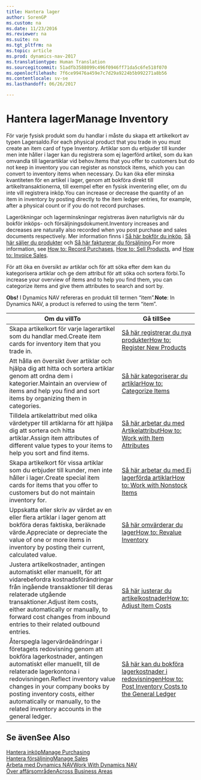 ```yaml
---
title: Hantera lager
author: SorenGP
ms.custom: na
ms.date: 11/23/2016
ms.reviewer: na
ms.suite: na
ms.tgt_pltfrm: na
ms.topic: article
ms.prod: dynamics-nav-2017
ms.translationtype: Human Translation
ms.sourcegitcommit: 51adfb3588099c496f0946ff71da5c6fe518f070
ms.openlocfilehash: 7f6ce99476a459e7c7d29a9224b5b992271a8b56
ms.contentlocale: sv-se
ms.lasthandoff: 06/26/2017

---
```


# <a name="manage-inventory"></a><span data-ttu-id="ff966-102">Hantera lager</span><span class="sxs-lookup"><span data-stu-id="ff966-102">Manage Inventory</span></span>
<span data-ttu-id="ff966-103">För varje fysisk produkt som du handlar i måste du skapa ett artikelkort av typen Lagersaldo.</span><span class="sxs-lookup"><span data-stu-id="ff966-103">For each physical product that you trade in you must create an item card of type Inventory.</span></span> <span data-ttu-id="ff966-104">Artiklar som du erbjuder till kunder men inte håller i lager kan du registrera som ej lagerförd artikel, som du kan omvandla till lagerartiklar vid behov.</span><span class="sxs-lookup"><span data-stu-id="ff966-104">Items that you offer to customers but do not keep in inventory you can register as nonstock items, which you can convert to inventory items when necessary.</span></span> <span data-ttu-id="ff966-105">Du kan öka eller minska kvantiteten för en artikel i lager, genom att bokföra direkt till artikeltransaktionerna, till exempel efter en fysisk inventering eller, om du inte vill registrera inköp.</span><span class="sxs-lookup"><span data-stu-id="ff966-105">You can increase or decrease the quantity of an item in inventory by posting directly to the item ledger entries, for example, after a physical count or if you do not record purchases.</span></span>

<span data-ttu-id="ff966-106">Lagerökningar och lagerminskningar registreras även naturligtvis när du bokför inköps- och försäljningsdokument.</span><span class="sxs-lookup"><span data-stu-id="ff966-106">Inventory increases and decreases are naturally also recorded when you post purchase and sales documents respectively.</span></span> <span data-ttu-id="ff966-107">Mer information finns i [Så här bokför du inköp](purchasing-how-record-purchases.md), [Så här säljer du produkter](sales-how-sell-products.md) och [Så här fakturerar du försäljning](sales-how-invoice-sales.md).</span><span class="sxs-lookup"><span data-stu-id="ff966-107">For more information, see [How to: Record Purchases](purchasing-how-record-purchases.md), [How to: Sell Products](sales-how-sell-products.md), and [How to: Invoice Sales](sales-how-invoice-sales.md).</span></span>

<span data-ttu-id="ff966-108">För att öka en översikt av artiklar och för att söka efter dem kan du kategorisera artiklar och ge dem attribut för att söka och sortera förbi.</span><span class="sxs-lookup"><span data-stu-id="ff966-108">To increase your overview of items and to help you find them, you can categorize items and give them attributes to search and sort by.</span></span>   

<span data-ttu-id="ff966-109">**Obs!** I Dynamics NAV refereras en produkt till termen “item”.</span><span class="sxs-lookup"><span data-stu-id="ff966-109">**Note**: In Dynamics NAV, a product is referred to using the term “item”.</span></span>

|<span data-ttu-id="ff966-110">Om du vill</span><span class="sxs-lookup"><span data-stu-id="ff966-110">To</span></span> |<span data-ttu-id="ff966-111">Gå till</span><span class="sxs-lookup"><span data-stu-id="ff966-111">See</span></span> |
|---|----|
|<span data-ttu-id="ff966-112">Skapa artikelkort för varje lagerartikel som du handlar med.</span><span class="sxs-lookup"><span data-stu-id="ff966-112">Create item cards for inventory item that you trade in.</span></span>|[<span data-ttu-id="ff966-113">Så här registrerar du nya produkter</span><span class="sxs-lookup"><span data-stu-id="ff966-113">How to: Register New Products</span></span>](inventory-how-register-new-products.md)|
|<span data-ttu-id="ff966-114">Att hålla en översikt över artiklar och hjälpa dig att hitta och sortera artiklar genom att ordna dem i kategorier.</span><span class="sxs-lookup"><span data-stu-id="ff966-114">Maintain an overview of items and help you find and sort items by organizing them in categories.</span></span>|[<span data-ttu-id="ff966-115">Så här kategoriserar du artiklar</span><span class="sxs-lookup"><span data-stu-id="ff966-115">How to: Categorize Items</span></span>](inventory-how-categorize-items.md)|  
|<span data-ttu-id="ff966-116">Tilldela artikelattribut med olika värdetyper till artiklarna för att hjälpa dig att sortera och hitta artiklar.</span><span class="sxs-lookup"><span data-stu-id="ff966-116">Assign item attributes of different value types to your items to help you sort and find items.</span></span>|[<span data-ttu-id="ff966-117">Så här arbetar du med Artikelattribut</span><span class="sxs-lookup"><span data-stu-id="ff966-117">How to: Work with Item Attributes</span></span>](inventory-how-work-item-attributes.md)|
|<span data-ttu-id="ff966-118">Skapa artikelkort för vissa artiklar som du erbjuder till kunder, men inte håller i lager.</span><span class="sxs-lookup"><span data-stu-id="ff966-118">Create special item cards for items that you offer to customers but do not maintain inventory for.</span></span>|[<span data-ttu-id="ff966-119">Så här arbetar du med Ej lagerförda artiklar</span><span class="sxs-lookup"><span data-stu-id="ff966-119">How to: Work with Nonstock Items</span></span>](inventory-how-work-nonstock-items.md)|
|<span data-ttu-id="ff966-120">Uppskatta eller skriv av värdet av en eller flera artiklar i lager genom att bokföra deras faktiska, beräknade värde.</span><span class="sxs-lookup"><span data-stu-id="ff966-120">Appreciate or depreciate the value of one or more items in inventory by posting their current, calculated value.</span></span>|[<span data-ttu-id="ff966-121">Så här omvärderar du lager</span><span class="sxs-lookup"><span data-stu-id="ff966-121">How to: Revalue Inventory</span></span>](inventory-how-revalue-inventory.md)|
|<span data-ttu-id="ff966-122">Justera artikelkostnader, antingen automatiskt eller manuellt, för att vidarebefordra kostnadsförändringar från ingående transaktioner till deras relaterade utgående transaktioner.</span><span class="sxs-lookup"><span data-stu-id="ff966-122">Adjust item costs, either automatically or manually, to forward cost changes from inbound entries to their related outbound entries.</span></span>|[<span data-ttu-id="ff966-123">Så här justerar du artikelkostnader</span><span class="sxs-lookup"><span data-stu-id="ff966-123">How to: Adjust Item Costs</span></span>](inventory-how-adjust-item-costs.md)|
|<span data-ttu-id="ff966-124">Återspegla lagervärdeändringar i företagets redovisning genom att bokföra lagerkostnader, antingen automatiskt eller manuellt, till de relaterade lagerkontona i redovisningen.</span><span class="sxs-lookup"><span data-stu-id="ff966-124">Reflect inventory value changes in your company books by posting inventory costs, either automatically or manually, to the related inventory accounts in the general ledger.</span></span>|[<span data-ttu-id="ff966-125">Så här kan du bokföra lagerkostnader i redovisningen</span><span class="sxs-lookup"><span data-stu-id="ff966-125">How to: Post Inventory Costs to the General Ledger</span></span>](inventory-how-post-inventory-cost-gl.md)|

## <a name="see-also"></a><span data-ttu-id="ff966-126">Se även</span><span class="sxs-lookup"><span data-stu-id="ff966-126">See Also</span></span>  
[<span data-ttu-id="ff966-127">Hantera inköp</span><span class="sxs-lookup"><span data-stu-id="ff966-127">Manage Purchasing</span></span>](purchasing-manage-purchasing.md)  
[<span data-ttu-id="ff966-128">Hantera försäljning</span><span class="sxs-lookup"><span data-stu-id="ff966-128">Manage Sales</span></span>](sales-manage-sales.md)  
[<span data-ttu-id="ff966-129">Arbeta med Dynamics NAV</span><span class="sxs-lookup"><span data-stu-id="ff966-129">Work With Dynamics NAV</span></span>](ui-work-product.md)  
[<span data-ttu-id="ff966-130">Över affärsområden</span><span class="sxs-lookup"><span data-stu-id="ff966-130">Across Business Areas</span></span>](ui-across-business-areas.md)

